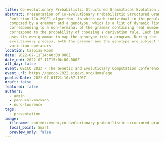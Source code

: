 ```yaml
---
title: Co-evolutionary Probabilistic Structured Grammatical Evolution at GECCO 2022
abstract: Presentation of Co-evolutionary Probabilistic Structured Grammatical
  Evolution (Co-PSGE) algorithm, in which each individual in the population is
  composed by a grammar and a genotype, which is a list of dynamic lists, each
  corresponding to a non-terminal of the grammar containing real numbers that
  correspond to the probability of choosing a derivation rule. Each individual
  uses its own grammar to map the genotype into a program. During the
  evolutionary process, both the grammar and the genotype are subject to
  variation operators.
location: Caspian Room
date: 2022-07-11T14:40:00.000Z
date_end: 2022-07-11T15:00:00.000Z
all_day: false
event: GECCO 2022 - The Genetic and Evolutionary Computation Conference
event_url: https://gecco-2022.sigevo.org/HomePage
publishDate: 2022-07-01T23:10:57.190Z
draft: false
featured: false
authors:
  - admin
  - penousal-machado
  - nuno-lourenco
tags:
  - presentation
image:
  filename: content/event/co-evolutionary-probabilistic-structured-grammatical-evolution/5e7bbc4f13c69629b7509c9111378835.png
  focal_point: Smart
  preview_only: false
---
```

